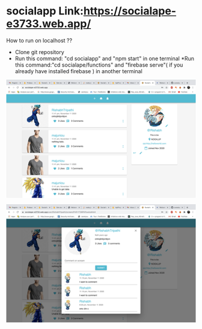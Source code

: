 # socialapp Link:https://socialape-e3733.web.app/

How to run on localhost ??
* Clone git repository
* Run this command: "cd socialapp" and "npm start" in one terminal
*Run this command:"cd socialape/functions" and "firebase serve"( if you already have installed firebase ) in another terminal

![alt text](https://github.com/vegito27/socialapp/blob/master/socialApeImage/dashboard.png)

![alt text](https://github.com/vegito27/socialapp/blob/master/socialApeImage/postComments.png)
